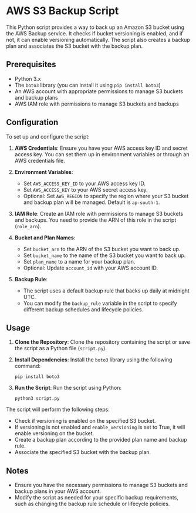 # AWS S3 Backup Script

This Python script provides a way to back up an Amazon S3 bucket using the AWS Backup service. It checks if bucket versioning is enabled, and if not, it can enable versioning automatically. The script also creates a backup plan and associates the S3 bucket with the backup plan.

## Prerequisites

- Python 3.x
- The `boto3` library (you can install it using `pip install boto3`)
- An AWS account with appropriate permissions to manage S3 buckets and backup plans
- AWS IAM role with permissions to manage S3 buckets and backups

## Configuration

To set up and configure the script:

1. **AWS Credentials**: Ensure you have your AWS access key ID and secret access key. You can set them up in environment variables or through an AWS credentials file.

2. **Environment Variables**:
    - Set `AWS_ACCESS_KEY_ID` to your AWS access key ID.
    - Set `AWS_ACCESS_KEY` to your AWS secret access key.
    - Optional: Set `AWS_REGION` to specify the region where your S3 bucket and backup plan will be managed. Default is `ap-south-1`.

3. **IAM Role**: Create an IAM role with permissions to manage S3 buckets and backups. You need to provide the ARN of this role in the script (`role_arn`).

4. **Bucket and Plan Names**:
    - Set `bucket_arn` to the ARN of the S3 bucket you want to back up.
    - Set `bucket_name` to the name of the S3 bucket you want to back up.
    - Set `plan_name` to a name for your backup plan.
    - Optional: Update `account_id` with your AWS account ID.

5. **Backup Rule**:
    - The script uses a default backup rule that backs up daily at midnight UTC.
    - You can modify the `backup_rule` variable in the script to specify different backup schedules and lifecycle policies.

## Usage

1. **Clone the Repository**: Clone the repository containing the script or save the script as a Python file (`script.py`).

2. **Install Dependencies**: Install the `boto3` library using the following command:

    ```shell
    pip install boto3
    ```

3. **Run the Script**: Run the script using Python:

    ```shell
    python3 script.py
    ```

The script will perform the following steps:

- Check if versioning is enabled on the specified S3 bucket.
- If versioning is not enabled and `enable_versioning` is set to True, it will enable versioning on the bucket.
- Create a backup plan according to the provided plan name and backup rule.
- Associate the specified S3 bucket with the backup plan.

## Notes

- Ensure you have the necessary permissions to manage S3 buckets and backup plans in your AWS account.
- Modify the script as needed for your specific backup requirements, such as changing the backup rule schedule or lifecycle policies.

